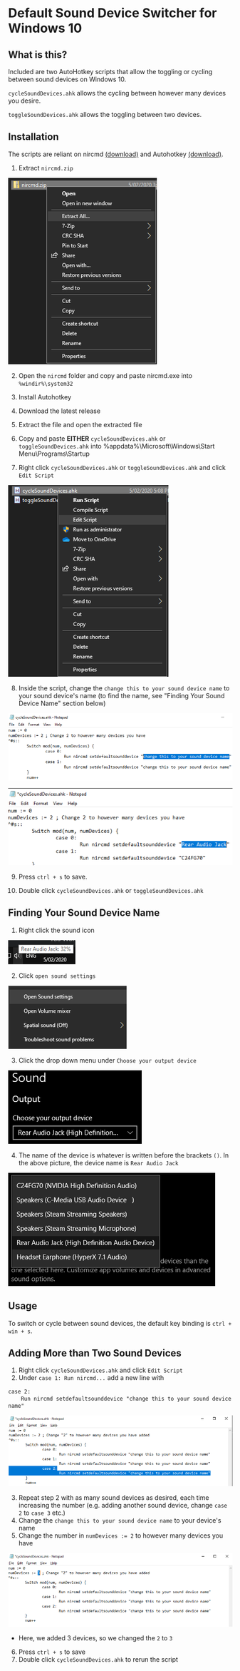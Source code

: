 # Default Sound Device Switcher for Windows 10

## What is this?

Included are two AutoHotkey scripts that allow the toggling or cycling between sound devices on Windows 10. 

`cycleSoundDevices.ahk` allows the cycling between however many devices you desire.

`toggleSoundDevices.ahk` allows the toggling between two devices.



## Installation

The scripts are reliant on nircmd [(download)](http://www.nirsoft.net/utils/nircmd.zip) and Autohotkey [(download)](https://www.autohotkey.com/download/ahk-install.exe).

1. Extract `nircmd.zip`

![image-20200205172708889](readme.assets/image-20200205172708889.png)

2. Open the `nircmd` folder and copy and paste nircmd.exe into `%windir%\system32`

3. Install Autohotkey
4. Download the latest release

5. Extract the file and open the extracted file

6. Copy and paste **EITHER** `cycleSoundDevices.ahk` or `toggleSoundDevices.ahk` into %appdata%\Microsoft\Windows\Start Menu\Programs\Startup

7. Right click `cycleSoundDevices.ahk` or `toggleSoundDevices.ahk` and click `Edit Script`

![image-20200205172817678](readme.assets/image-20200205172817678.png)

8. Inside the script, change the `change this to your sound device name` to your sound device's name (to find the name, see "Finding Your Sound Device Name" section below)

![image-20200205172916255](readme.assets/image-20200205172916255.png)

![image-20200205173504038](readme.assets/image-20200205173504038.png)

9. Press `ctrl + s` to save.

10. Double click `cycleSoundDevices.ahk` or `toggleSoundDevices.ahk`



## Finding Your Sound Device Name

1. Right click the sound icon

![image-20200205173020499](readme.assets/image-20200205173020499.png)

2. Click `open sound settings`

![image-20200205173102476](readme.assets/image-20200205173102476.png)

3. Click the drop down menu under `Choose your output device`

![image-20200205173134832](readme.assets/image-20200205173134832.png)

4. The name of the device is whatever is written before the brackets `()`. In the above picture, the device name is `Rear Audio Jack`

![image-20200205173334812](readme.assets/image-20200205173334812.png)



## Usage

To switch or cycle between sound devices, the default key binding is `ctrl + win + s`.



## Adding More than Two Sound Devices

1. Right click `cycleSoundDevices.ahk` and click `Edit Script`
2. Under `case 1: Run nircmd...` add a new line with 

```
case 2:
	Run nircmd setdefaultsounddevice "change this to your sound device name"
```

![image-20200205174305773](readme.assets/image-20200205174305773.png)

3. Repeat step 2 with as many sound devices as desired, each time increasing the number (e.g. adding another sound device, change `case 2` to `case 3` etc.)
4. Change the `change this to your sound device name` to your device's name
5. Change the number in `numDevices := 2` to however many devices you have

![image-20200205174513648](readme.assets/image-20200205174513648.png)

- Here, we added 3 devices, so we changed the `2` to `3` 

6. Press `ctrl + s` to save
7. Double click `cycleSoundDevices.ahk` to rerun the script

